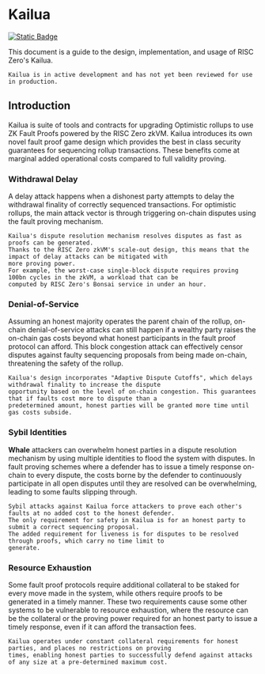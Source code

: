 # Kailua

[![Static Badge](https://img.shields.io/badge/GitHub-kailua-green?logo=github)](https://github.com/risc0/kailua)

This document is a guide to the design, implementation, and usage of RISC Zero's Kailua.

```admonish note
Kailua is in active development and has not yet been reviewed for use in production.
```

## Introduction

Kailua is suite of tools and contracts for upgrading Optimistic rollups to use ZK Fault Proofs powered by the RISC Zero zkVM.
Kailua introduces its own novel fault proof game design which provides the best in class security guarantees for sequencing rollup transactions.
These benefits come at marginal added operational costs compared to full validity proving.

### Withdrawal Delay

A delay attack happens when a dishonest party attempts to delay the withdrawal finality of correctly sequenced transactions.
For optimistic rollups, the main attack vector is through triggering on-chain disputes using the fault proving mechanism.

```admonish check
Kailua's dispute resolution mechanism resolves disputes as fast as proofs can be generated.
Thanks to the RISC Zero zkVM's scale-out design, this means that the impact of delay attacks can be mitigated with
more proving power.
For example, the worst-case single-block dispute requires proving 100bn cycles in the zkVM, a workload that can be
computed by RISC Zero's Bonsai service in under an hour.
```

### Denial-of-Service

Assuming an honest majority operates the parent chain of the rollup, on-chain denial-of-service attacks can still
happen if a wealthy party raises the on-chain gas costs beyond what honest participants in the fault proof protocol can
afford.
This block congestion attack can effectively censor disputes against faulty sequencing proposals from being made
on-chain, threatening the safety of the rollup.

```admonish check
Kailua's design incorporates "Adaptive Dispute Cutoffs", which delays withdrawal finality to increase the dispute 
opportunity based on the level of on-chain congestion. This guarantees that if faults cost more to dispute than a
predetermined amount, honest parties will be granted more time until gas costs subside.
```

### Sybil Identities

**Whale** attackers can overwhelm honest parties in a dispute resolution mechanism by using multiple identities to flood
the system with disputes.
In fault proving schemes where a defender has to issue a timely response on-chain to every dispute, the costs borne
by the defender to continuously participate in all open disputes until they are resolved can be overwhelming, leading
to some faults slipping through.

```admonish check
Sybil attacks against Kailua force attackers to prove each other's faults at no added cost to the honest defender.
The only requirement for safety in Kailua is for an honest party to submit a correct sequencing proposal.
The added requirement for liveness is for disputes to be resolved through proofs, which carry no time limit to
generate.
```

### Resource Exhaustion

Some fault proof protocols require additional collateral to be staked for every move made in the system, while others
require proofs to be generated in a timely manner.
These two requirements cause some other systems to be vulnerable to resource exhaustion, where the resource can be
the collateral or the proving power required for an honest party to issue a timely response, even if it can afford the
transaction fees.

```admonish check
Kailua operates under constant collateral requirements for honest parties, and places no restrictions on proving
times, enabling honest parties to successfully defend against attacks of any size at a pre-determined maximum cost.
```
